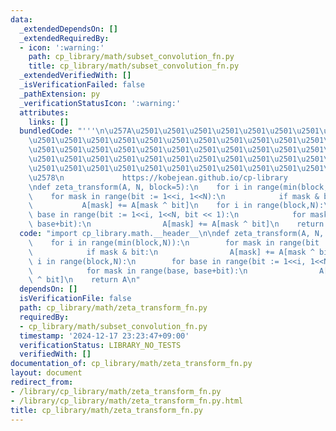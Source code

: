 ```yaml
---
data:
  _extendedDependsOn: []
  _extendedRequiredBy:
  - icon: ':warning:'
    path: cp_library/math/subset_convolution_fn.py
    title: cp_library/math/subset_convolution_fn.py
  _extendedVerifiedWith: []
  _isVerificationFailed: false
  _pathExtension: py
  _verificationStatusIcon: ':warning:'
  attributes:
    links: []
  bundledCode: "'''\n\u257A\u2501\u2501\u2501\u2501\u2501\u2501\u2501\u2501\u2501\u2501\
    \u2501\u2501\u2501\u2501\u2501\u2501\u2501\u2501\u2501\u2501\u2501\u2501\u2501\
    \u2501\u2501\u2501\u2501\u2501\u2501\u2501\u2501\u2501\u2501\u2501\u2501\u2501\
    \u2501\u2501\u2501\u2501\u2501\u2501\u2501\u2501\u2501\u2501\u2501\u2501\u2501\
    \u2501\u2501\u2501\u2501\u2501\u2501\u2501\u2501\u2501\u2501\u2501\u2501\u2501\
    \u2578\n             https://kobejean.github.io/cp-library               \n'''\n\
    \ndef zeta_transform(A, N, block=5):\n    for i in range(min(block,N)):\n    \
    \    for mask in range(bit := 1<<i, 1<<N):\n            if mask & bit:\n     \
    \           A[mask] += A[mask ^ bit]\n    for i in range(block,N):\n        for\
    \ base in range(bit := 1<<i, 1<<N, bit << 1):\n            for mask in range(base,\
    \ base+bit):\n                A[mask] += A[mask ^ bit]\n    return A\n"
  code: "import cp_library.math.__header__\n\ndef zeta_transform(A, N, block=5):\n\
    \    for i in range(min(block,N)):\n        for mask in range(bit := 1<<i, 1<<N):\n\
    \            if mask & bit:\n                A[mask] += A[mask ^ bit]\n    for\
    \ i in range(block,N):\n        for base in range(bit := 1<<i, 1<<N, bit << 1):\n\
    \            for mask in range(base, base+bit):\n                A[mask] += A[mask\
    \ ^ bit]\n    return A\n"
  dependsOn: []
  isVerificationFile: false
  path: cp_library/math/zeta_transform_fn.py
  requiredBy:
  - cp_library/math/subset_convolution_fn.py
  timestamp: '2024-12-17 23:23:47+09:00'
  verificationStatus: LIBRARY_NO_TESTS
  verifiedWith: []
documentation_of: cp_library/math/zeta_transform_fn.py
layout: document
redirect_from:
- /library/cp_library/math/zeta_transform_fn.py
- /library/cp_library/math/zeta_transform_fn.py.html
title: cp_library/math/zeta_transform_fn.py
---
```


